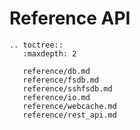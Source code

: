 # Reference API

```{eval-rst}
.. toctree::
   :maxdepth: 2

   reference/db.md
   reference/fsdb.md
   reference/sshfsdb.md
   reference/io.md
   reference/webcache.md
   reference/rest_api.md
```
